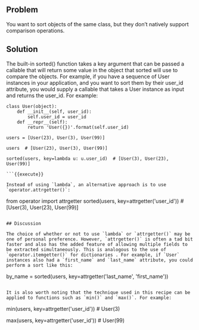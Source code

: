 ## Problem

You want to sort objects of the same class, but they don’t natively support comparison operations.

## Solution

The built-in sorted() function takes a key argument that can be passed a callable that will return some value in the object that sorted will use to compare the objects. For example, if you have a sequence of User instances in your application, and you want to sort them by their user_id attribute, you would supply a callable that takes a User instance as input and returns the user_id. For example:

```
class User(object):
    def __init__(self, user_id):
        self.user_id = user_id
    def __repr__(self):
        return 'User({})'.format(self.user_id)

users = [User(23), User(3), User(99)]

users  # [User(23), User(3), User(99)]

sorted(users, key=lambda u: u.user_id)  # [User(3), User(23), User(99)]

```{{execute}}

Instead of using `lambda`, an alternative approach is to use `operator.attrgetter()`:

```
from operator import attrgetter
sorted(users, key=attrgetter('user_id'))  # [User(3), User(23), User(99)]

```{{execute}}

## Discussion

The choice of whether or not to use `lambda` or `attrgetter()` may be one of personal preference. However, `attrgetter()` is often a tad bit faster and also has the added feature of allowing multiple fields to be extracted simultaneously. This is analogous to the use of `operator.itemgetter()` for dictionaries . For example, if `User` instances also had a `first_name` and `last_name` attribute, you could perform a sort like this:

```
by_name = sorted(users, key=attrgetter('last_name', 'first_name'))
```{{execute}}

It is also worth noting that the technique used in this recipe can be applied to functions such as `min()` and `max()`. For example:

```
min(users, key=attrgetter('user_id'))  # User(3)

max(users, key=attrgetter('user_id'))  # User(99)

```{{execute}}